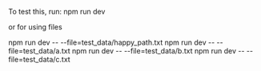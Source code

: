 To test this, run:
npm run dev

or for using files


npm run dev -- --file=test_data/happy_path.txt
npm run dev -- --file=test_data/a.txt
npm run dev -- --file=test_data/b.txt
npm run dev -- --file=test_data/c.txt